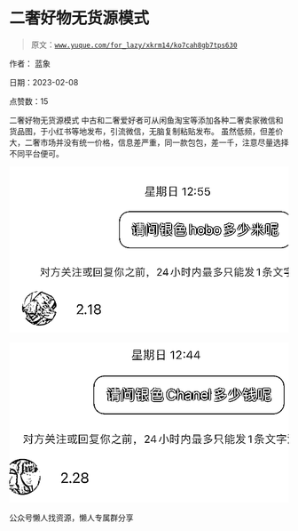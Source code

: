# 二奢好物无货源模式

> 原文：[`www.yuque.com/for_lazy/xkrm14/ko7cah8gb7tps630`](https://www.yuque.com/for_lazy/xkrm14/ko7cah8gb7tps630)

作者： 蓝象

日期：2023-02-08

点赞数：15

二奢好物无货源模式 中古和二奢爱好者可从闲鱼淘宝等添加各种二奢卖家微信和货品图，于小红书等地发布，引流微信，无脑复制粘贴发布。 虽然低频，但差价大，二奢市场并没有统一价格，信息差严重，同一款包包，差一千，注意尽量选择不同平台便可。

![](img/33d54a70a6618fa38bf5001f4e6c6580.png)  

![](img/3bbd20346fbe402f6ccf903a53ec5539.png)  

公众号懒人找资源，懒人专属群分享

